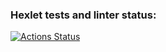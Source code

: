 ### Hexlet tests and linter status:
[![Actions Status](https://github.com/georgebespam/python-project-49/actions/workflows/hexlet-check.yml/badge.svg)](https://github.com/georgebespam/python-project-49/actions)